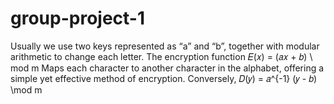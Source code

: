 # group-project-1
 Usually we use two keys represented as “a” and “b”, together with modular arithmetic to change each letter. The encryption function  𝐸(𝑥) = (𝑎𝑥 + 𝑏) \ mod m Maps each character to another character in the alphabet, offering a simple yet effective method of encryption. Conversely,  𝐷(𝑦) = 𝑎^{-1} (𝑦 - 𝑏) \mod m
